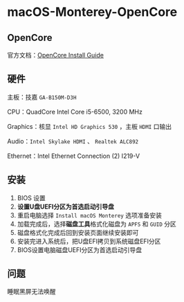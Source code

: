 # macOS-Monterey-OpenCore
##  OpenCore

官方文档：[OpenCore Install Guide](https://dortania.github.io/OpenCore-Install-Guide/)

##  硬件

主板：技嘉 `GA-B150M-D3H`

CPU：QuadCore Intel Core i5-6500, 3200 MHz

Graphics：核显 `Intel HD Graphics 530` ，主板 `HDMI` 口输出

Audio：`Intel Skylake HDMI` 、 `Realtek ALC892`

Ethernet：Intel Ethernet Connection (2) I219-V

##  安装

1. BIOS 设置
2. **设置U盘UEFI分区为首选启动引导盘**
3. 重启电脑选择 `Install macOS Monterey` 选项准备安装
4. 加载完成后，选择**磁盘工具**格式化磁盘为 `APFS` 和 `GUID` 分区
5. 磁盘格式化完成后回到安装页面继续安装即可
6. 安装完进入系统后，把U盘EFI拷贝到系统磁盘EFI分区
7. BIOS设置电脑磁盘UEFI分区为首选启动引导盘

##  问题

睡眠黑屏无法唤醒
